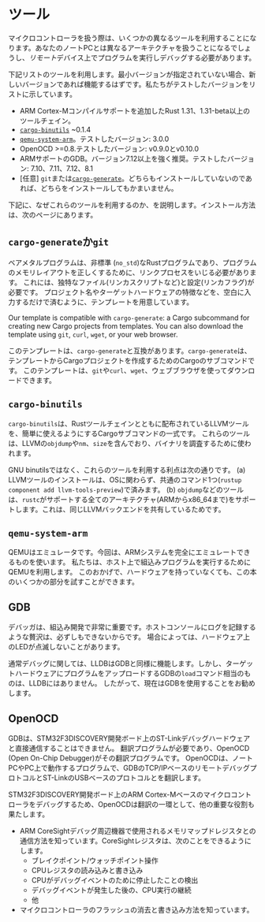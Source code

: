 <!-- # Tooling -->

# ツール

<!-- 
Dealing with microcontrollers involves using several different tools as we'll be
dealing with an architecture different than your laptop's and we'll have to run
and debug programs on a *remote* device.
 -->

マイクロコントローラを扱う際は、いくつかの異なるツールを利用することになります。あなたのノートPCとは異なるアーキテクチャを扱うことになるでしょうし、*リモート*デバイス上でプログラムを実行しデバッグする必要があります。

<!-- 
We'll use all the tools listed below. Any recent version should work when a
minimum version is not specified, but we have listed the versions we have
tested.
 -->

下記リストのツールを利用します。最小バージョンが指定されていない場合、新しいバージョンであれば機能するはずです。私たちがテストしたバージョンをリストに示しています。

<!-- 
- Rust 1.31, 1.31-beta, or a newer toolchain PLUS ARM Cortex-M compilation
  support.
- [`cargo-binutils`](https://github.com/rust-embedded/cargo-binutils) ~0.1.4
- [`qemu-system-arm`](https://www.qemu.org/). Tested versions: 3.0.0
- OpenOCD >=0.8. Tested versions: v0.9.0 and v0.10.0
- GDB with ARM support. Version 7.12 or newer highly recommended. Tested
  versions: 7.10, 7.11, 7.12 and 8.1
- [OPTIONAL] `git` OR
  [`cargo-generate`](https://github.com/ashleygwilliams/cargo-generate). If you
  have neither installed then don't worry about installing either.
 -->

- ARM Cortex-Mコンパイルサポートを追加したRust 1.31、1.31-beta以上のツールチェイン。
- [`cargo-binutils`](https://github.com/rust-embedded/cargo-binutils) ~0.1.4
- [`qemu-system-arm`](https://www.qemu.org/)。テストしたバージョン: 3.0.0
- OpenOCD >=0.8.テストしたバージョン: v0.9.0とv0.10.0
- ARMサポートのGDB。バージョン7.12以上を強く推奨。テストしたバージョン: 7.10、7.11、7.12、8.1
- [任意] `git`または[`cargo-generate`](https://github.com/ashleygwilliams/cargo-generate)。どちらもインストールしていないのであれば、どちらをインストールしてもかまいません。

<!-- 
The text below explains why we are using these tools. Installation instructions
can be found on the next page.
 -->

下記に、なぜこれらのツールを利用するのか、を説明します。インストール方法は、次のページにあります。

<!-- ## `cargo-generate` OR `git` -->

## `cargo-generate`か`git`

<!-- 
Bare metal programs are non-standard (`no_std`) Rust programs that require some
fiddling with the linking process to get the memory layout of the program
right. All this requires unusual files (like linker scripts) and unusual
settings (like linker flags). We have packaged all that for you in a template
so that you only need to fill in the blanks such as the project name and the
characteristics of your target hardware.
 -->

ベアメタルプログラムは、非標準 (`no_std`)なRustプログラムであり、プログラムのメモリレイアウトを正しくするために、リンクプロセスをいじる必要があります。
これには、独特なファイル(リンカスクリプトなど)と設定(リンカフラグ)が必要です。
プロジェクト名やターゲットハードウェアの特徴などを、空白に入力するだけで済むように、テンプレートを用意しています。

Our template is compatible with `cargo-generate`: a Cargo subcommand for
creating new Cargo projects from templates. You can also download the
template using `git`, `curl`, `wget`, or your web browser.

このテンプレートは、`cargo-generate`と互換があります。`cargo-generate`は、テンプレートからCargoプロジェクトを作成するためのCargoのサブコマンドです。
このテンプレートは、`git`や`curl`、`wget`、ウェブブラウザを使ってダウンロードできます。

## `cargo-binutils`

<!-- 
`cargo-binutils` is a collection of Cargo subcommands that make it easy to use
the LLVM tools that are shipped with the Rust toolchain. These tools include the
LLVM versions of `objdump`, `nm` and `size` and are used for inspecting
binaries.
 -->

`cargo-binutils`は、Rustツールチェインとともに配布されているLLVMツールを、簡単に使えるようにするCargoサブコマンドの一式です。
これらのツールは、LLVMの`objdump`や`nm`、`size`を含んでおり、バイナリを調査するために使われます。

<!-- 
The advantage of using these tools over GNU binutils is that (a) installing the
LLVM tools is the same one-command installation (`rustup component add
llvm-tools-preview`) regardless of your OS and (b) tools like `objdump` support
all the architectures that `rustc` supports -- from ARM to x86_64 -- because
they both share the same LLVM backend.
 -->

GNU binutilsではなく、これらのツールを利用する利点は次の通りです。
(a) LLVMツールのインストールは、OSに関わらず、共通のコマンド1つ(`rustup component add llvm-tools-preview`)で済みます。
(b) `objdump`などのツールは、`rustc`がサポートする全てのアーキテクチャ(ARMからx86_64まで)をサポートします。これは、同じLLVMバックエンドを共有しているためです。

## `qemu-system-arm`

<!-- 
QEMU is an emulator. In this case we use the variant that can fully emulate ARM
systems. We use QEMU to run embedded programs on the host. Thanks to this you
can follow some parts of this book even if you don't have any hardware with you!
 -->

QEMUはエミュレータです。今回は、ARMシステムを完全にエミュレートできるものを使います。
私たちは、ホスト上で組込みプログラムを実行するためにQEMUを利用します。
このおかげで、ハードウェアを持っていなくても、この本のいくつかの部分を試すことができます。

## GDB

<!-- 
A debugger is a very important component of embedded development as you may not
always have the luxury to log stuff to the host console. In some cases, you may
not have LEDs to blink on your hardware!
 -->

デバッガは、組込み開発で非常に重要です。ホストコンソールにログを記録するような贅沢は、必ずしもできないからです。
場合によっては、ハードウェア上のLEDが点滅しないことがあります。

<!-- 
In general, LLDB works as well as GDB when it comes to debugging but we haven't
found an LLDB counterpart to GDB's `load` command, which uploads the program to
the target hardware, so currently we recommend that you use GDB.
 -->

通常デバッグに関しては、LLDBはGDBと同様に機能します。しかし、ターゲットハードウェアにプログラムをアップロードするGDBの`load`コマンド相当のものは、LLDBにはありません。
したがって、現在はGDBを使用することをお勧めします。

## OpenOCD

<!-- 
GDB isn't able to communicate directly with the ST-Link debugging hardware on
your STM32F3DISCOVERY development board. It needs a translator and the Open
On-Chip Debugger, OpenOCD, is that translator. OpenOCD is a program that runs
on your laptop/PC and translates between GDB's TCP/IP based remote debug
protocol and ST-Link's USB based protocol.
 -->

GDBは、STM32F3DISCOVERY開発ボード上のST-Linkデバッグハードウェアと直接通信することはできません。
翻訳プログラムが必要であり、OpenOCD (Open On-Chip Debugger)がその翻訳プログラムです。
OpenOCDは、ノートPCやPC上で動作するプログラムで、GDBのTCP/IPベースのリモートデバッグプロトコルとST-LinkのUSBベースのプロトコルとを翻訳します。

<!-- 
OpenOCD also performs other important work as part of its translation for the
debugging of the ARM Cortex-M based microcontroller on your STM32F3DISCOVERY
development board:
-->

STM32F3DISCOVERY開発ボード上のARM Cortex-Mベースのマイクロコントローラをデバッグするため、OpenOCDは翻訳の一環として、他の重要な役割も果たします。

<!-- 
* It knows how to interact with the memory mapped registers used by the ARM
  CoreSight debug peripheral. It is these CoreSight registers that allow for:
  * Breakpoint/Watchpoint manipulation
  * Reading and writing of the CPU registers
  * Detecting when the CPU has been halted for a debug event
  * Continuing CPU execution after a debug event has been encountered
  * etc.
* It also knows how to erase and write to the microcontroller's FLASH
 -->

* ARM CoreSightデバッグ周辺機器で使用されるメモリマップドレジスタとの通信方法を知っています。CoreSightレジスタは、次のことをできるようにします。
  * ブレイクポイント/ウォッチポイント操作
  * CPUレジスタの読み込みと書き込み
  * CPUがデバッグイベントのために停止したことの検出
  * デバッグイベントが発生した後の、CPU実行の継続
  * 他
* マイクロコントローラのフラッシュの消去と書き込み方法を知っています。
